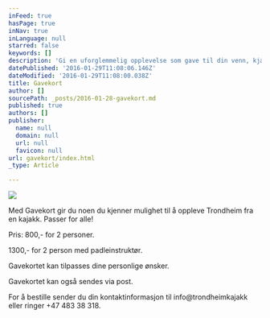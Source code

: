 ```yaml
---
inFeed: true
hasPage: true
inNav: true
inLanguage: null
starred: false
keywords: []
description: 'Gi en uforglemmelig opplevelse som gave til din venn, kjæreste, familie eller andre bekjente.'
datePublished: '2016-01-29T11:08:06.146Z'
dateModified: '2016-01-29T11:08:00.038Z'
title: Gavekort
author: []
sourcePath: _posts/2016-01-28-gavekort.md
published: true
authors: []
publisher:
  name: null
  domain: null
  url: null
  favicon: null
url: gavekort/index.html
_type: Article

---
```

![](https://the-grid-user-content.s3-us-west-2.amazonaws.com/cdd984d5-d30f-4666-9e65-4cb9289b0aa1.jpg)

Med Gavekort gir du noen du
kjenner mulighet til å oppleve Trondheim fra en kajakk. Passer for
alle!

Pris: 800,- for 2 personer. 

1300,- for 2 person med
padleinstruktør.

Gavekortet kan tilpasses dine
personlige ønsker.

Gavekortet kan også sendes
via post.

For å bestille sender du din
kontaktinformasjon til info@trondheimkajakk eller ringer +47 483 38
318\.